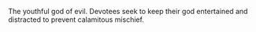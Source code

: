 The youthful god of evil. Devotees seek to keep their god entertained and distracted to prevent calamitous mischief.